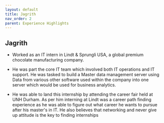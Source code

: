 ```yaml
---
layout: default
title: Jagrith
nav_order: 2
parent: Experience Highlights
---
```

## Jagrith
* Worked as an IT intern in Lindt & Sprungli USA, a global premium chocolate manufacturing company.

* He was part the core IT team which involved both IT operations and IT support. He was tasked to build a Master data management server using Data from various other software used within the company into one server which would be used for business analytics.

* He was able to land this internship by attending the career fair held at UNH Durham. As per him interning at Lindt was a career path finding experience as he was able to figure out what career he wants to pursue after his master's in IT. He also believes that networking and never give up attitude is the key to finding internships
